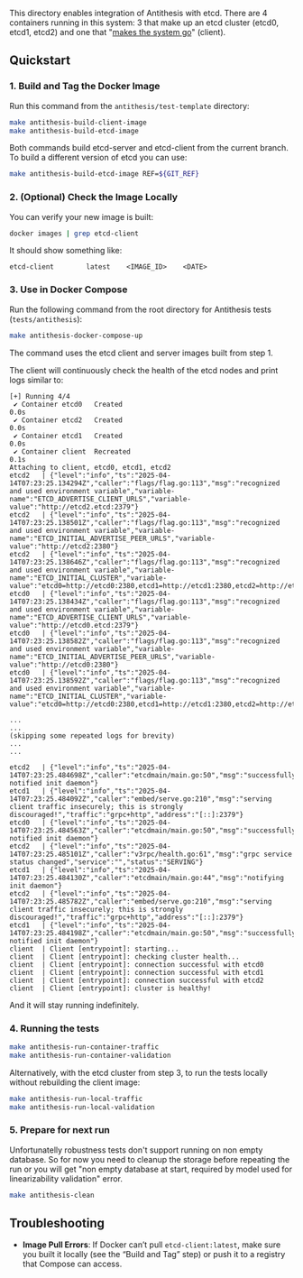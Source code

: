 This directory enables integration of Antithesis with etcd. There are 4 containers running in this system: 3 that make up an etcd cluster (etcd0, etcd1, etcd2) and one that "[makes the system go](https://antithesis.com/docs/getting_started/basic_test_hookup/)" (client).

## Quickstart

### 1. Build and Tag the Docker Image

Run this command from the `antithesis/test-template` directory:

```bash
make antithesis-build-client-image
make antithesis-build-etcd-image
```

Both commands build etcd-server and etcd-client from the current branch. To build a different version of etcd you can use:

```bash
make antithesis-build-etcd-image REF=${GIT_REF} 
```

### 2. (Optional) Check the Image Locally

You can verify your new image is built:

```bash
docker images | grep etcd-client
```

It should show something like:

```
etcd-client        latest    <IMAGE_ID>    <DATE>
```

### 3. Use in Docker Compose

Run the following command from the root directory for Antithesis tests (`tests/antithesis`):

```bash
make antithesis-docker-compose-up
```

The command uses the etcd client and server images built from step 1.

The client will continuously check the health of the etcd nodes and print logs similar to:

```
[+] Running 4/4
 ✔ Container etcd0   Created                                                                                                                                                 0.0s 
 ✔ Container etcd2   Created                                                                                                                                                 0.0s 
 ✔ Container etcd1   Created                                                                                                                                                 0.0s 
 ✔ Container client  Recreated                                                                                                                                               0.1s 
Attaching to client, etcd0, etcd1, etcd2
etcd2   | {"level":"info","ts":"2025-04-14T07:23:25.134294Z","caller":"flags/flag.go:113","msg":"recognized and used environment variable","variable-name":"ETCD_ADVERTISE_CLIENT_URLS","variable-value":"http://etcd2.etcd:2379"}
etcd2   | {"level":"info","ts":"2025-04-14T07:23:25.138501Z","caller":"flags/flag.go:113","msg":"recognized and used environment variable","variable-name":"ETCD_INITIAL_ADVERTISE_PEER_URLS","variable-value":"http://etcd2:2380"}
etcd2   | {"level":"info","ts":"2025-04-14T07:23:25.138646Z","caller":"flags/flag.go:113","msg":"recognized and used environment variable","variable-name":"ETCD_INITIAL_CLUSTER","variable-value":"etcd0=http://etcd0:2380,etcd1=http://etcd1:2380,etcd2=http://etcd2:2380"}
etcd0   | {"level":"info","ts":"2025-04-14T07:23:25.138434Z","caller":"flags/flag.go:113","msg":"recognized and used environment variable","variable-name":"ETCD_ADVERTISE_CLIENT_URLS","variable-value":"http://etcd0.etcd:2379"}
etcd0   | {"level":"info","ts":"2025-04-14T07:23:25.138582Z","caller":"flags/flag.go:113","msg":"recognized and used environment variable","variable-name":"ETCD_INITIAL_ADVERTISE_PEER_URLS","variable-value":"http://etcd0:2380"}
etcd0   | {"level":"info","ts":"2025-04-14T07:23:25.138592Z","caller":"flags/flag.go:113","msg":"recognized and used environment variable","variable-name":"ETCD_INITIAL_CLUSTER","variable-value":"etcd0=http://etcd0:2380,etcd1=http://etcd1:2380,etcd2=http://etcd2:2380"}

...
...
(skipping some repeated logs for brevity)
...
...

etcd2   | {"level":"info","ts":"2025-04-14T07:23:25.484698Z","caller":"etcdmain/main.go:50","msg":"successfully notified init daemon"}
etcd1   | {"level":"info","ts":"2025-04-14T07:23:25.484092Z","caller":"embed/serve.go:210","msg":"serving client traffic insecurely; this is strongly discouraged!","traffic":"grpc+http","address":"[::]:2379"}
etcd0   | {"level":"info","ts":"2025-04-14T07:23:25.484563Z","caller":"etcdmain/main.go:50","msg":"successfully notified init daemon"}
etcd2   | {"level":"info","ts":"2025-04-14T07:23:25.485101Z","caller":"v3rpc/health.go:61","msg":"grpc service status changed","service":"","status":"SERVING"}
etcd1   | {"level":"info","ts":"2025-04-14T07:23:25.484130Z","caller":"etcdmain/main.go:44","msg":"notifying init daemon"}
etcd2   | {"level":"info","ts":"2025-04-14T07:23:25.485782Z","caller":"embed/serve.go:210","msg":"serving client traffic insecurely; this is strongly discouraged!","traffic":"grpc+http","address":"[::]:2379"}
etcd1   | {"level":"info","ts":"2025-04-14T07:23:25.484198Z","caller":"etcdmain/main.go:50","msg":"successfully notified init daemon"}
client  | Client [entrypoint]: starting...
client  | Client [entrypoint]: checking cluster health...
client  | Client [entrypoint]: connection successful with etcd0
client  | Client [entrypoint]: connection successful with etcd1
client  | Client [entrypoint]: connection successful with etcd2
client  | Client [entrypoint]: cluster is healthy!
```

And it will stay running indefinitely.

### 4. Running the tests

```bash
make antithesis-run-container-traffic
make antithesis-run-container-validation
```

Alternatively, with the etcd cluster from step 3, to run the tests locally without rebuilding the client image:

```bash
make antithesis-run-local-traffic
make antithesis-run-local-validation
```

### 5. Prepare for next run

Unfortunatelly robustness tests don't support running on non empty database.
So for now you need to cleanup the storage before repeating the run or you will get "non empty database at start, required by model used for linearizability validation" error.

```bash
make antithesis-clean
```

## Troubleshooting

- **Image Pull Errors**: If Docker can’t pull `etcd-client:latest`, make sure you built it locally (see the “Build and Tag” step) or push it to a registry that Compose can access.
